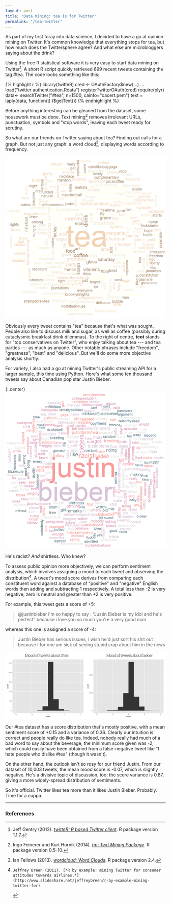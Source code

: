 ```yaml
---
layout: post
title: "Data mining: tea is for Twitter"
permalink: "/tea-twitter"
---
```


As part of my first foray into data science, I decided to have a go at opinion mining on Twitter. It's common knowledge that everything stops for tea, but how much does the Twittersphere agree? And what else are microbloggers saying about the drink?

Using the free R statistical software it is very easy to start data mining on Twitter[^R]. A short R script quickly retrieved 699 recent tweets containing the tag #tea. The code looks something like this:

{% highlight r %}
library(twitteR)
cred <- OAuthFactory$new(...)
...
load("twitter authentication.Rdata")
registerTwitterOAuth(cred)
require(plyr)
data<- searchTwitter("#tea", n=1500, cainfo="cacert.pem")
text = laply(data, function(t) t$getText())
{% endhighlight %}
	
[^R]:	Jeff Gentry (2013). [*twitteR: R based Twitter client*](http://CRAN.R-project.org/package=twitteR). R package version 1.1.7.
	
Before anything interesting can be gleaned from the dataset, some housework must be done. Text mining[^tm] removes irrelevant URLs, punctuation, symbols and "stop words", leaving each tweet ready for scrutiny.

[^tm]:	Ingo Feinerer and Kurt Hornik (2014). [*tm: Text Mining Package*](http://CRAN.R-project.org/package=tm). R package version 0.5-10.	

So what are our friends on Twitter saying about tea? Finding out calls for a graph. But not just any graph: a word cloud[^wc], displaying words according to frequency.

[^wc]:	Ian Fellows (2013). [*wordcloud: Word Clouds*](http://CRAN.R-project.org/package=wordcloud). R package version 2.4.

![Word cloud made from 699 tweets containing the hashtag '#tea'](/img/teabieb/tea.png)

Obviously every tweet contains "tea" because that's what was sought. People also like to discuss milk and sugar, as well as coffee (possibly during cataclysmic breakfast drink dilemmas). To the right of centre, **tcot** stands for "top conservatives on Twitter", who enjoy talking about tea --- and tea parties --- as much as anyone. Other notable phrases include "freedom", "greatness", "best" and "delicious". But we'll do some more objective analysis shortly.

For variety, I also had a go at mining Twitter's public streaming API for a larger sample, this time using Python. Here's what some ten thousand tweets say about Canadian pop star Justin Bieber:

{:.center}
![Word cloud made from 10,000 tweets containing the word 'bieber'](/img/teabieb/justin.png)

He's racist? *And* shirtless. Who knew?

To assess public opinion more objectively, we can perform sentiment analysis, which involves assigning a mood to each tweet and observing the distribution[^sent]. A tweet's mood score derives from comparing each constituent word against a database of "positive" and "negative" English words then adding and subtracting 1 respectively. A total less than -2 is very negative, zero is neutral and greater than +2 is very positive.

[^sent]:	Jeffrey Breen (2011). [*R by example: mining Twitter for consumer attitudes towards airlines.*](http://www.slideshare.net/jeffreybreen/r-by-example-mining-twitter-for)

For example, this tweet gets a score of +5:

> @justinbieber i'm so happy to say : "Justin Bieber is my idol and he's perfect" because i love you so much you're a very good man

whereas this one is assigned a score of -4:

> Justin Bieber has serious issues, i wish he'd just sort his shit out because I for one am sick of seeing stupid crap about him in the news

![Histogram comparison of sentiment scores for tweets about tea and Justin Bieber](/img/teabieb/hist.png)

Our #tea dataset has a score distribution that's mostly positive, with a mean sentiment score of +0.15 and a variance of 0.36. Clearly our intuition is correct and people really do like tea. Indeed, nobody really had much of a bad word to say about the beverage; the minimum score given was -2, which could easily have been obtained from a false-negative tweet like "I hate people who dislike #tea" (though it wasn't).

On the other hand, the outlook isn't so rosy for our friend Justin. From our dataset of 10,003 tweets, the mean mood score is -0.07, which is slightly negative. He's a divisive topic of discussion, too: the score variance is 0.87, giving a more widely-spread distribution of sentiments.

So it's official. Twitter likes tea more than it likes Justin Bieber. Probably. Time for a cuppa.

-----

### References
